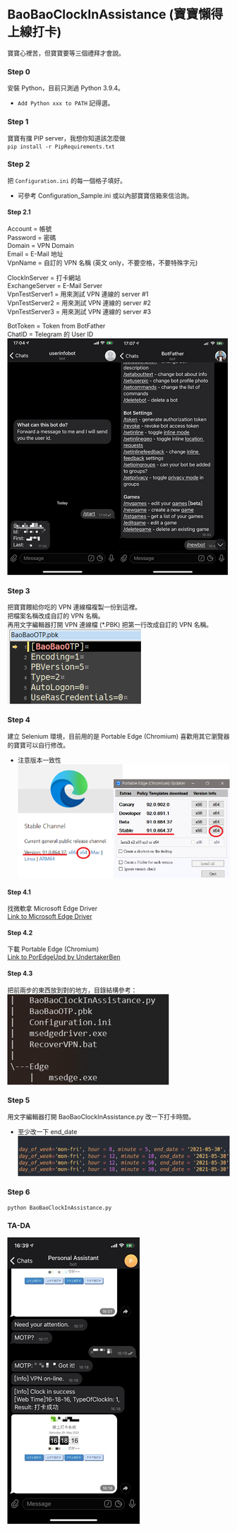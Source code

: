 # BaoBaoClockInAssistance (寶寶懶得上線打卡)
寶寶心裡苦，但寶寶要等三個禮拜才會說。  
  
### Step 0
安裝 Python，目前只測過 Python 3.9.4。  
* `Add Python xxx to PATH` 記得選。  
  
### Step 1
寶寶有擋 PIP server，我想你知道該怎麼做  
`pip install -r PipRequirements.txt`  
  
### Step 2
把 `Configuration.ini` 的每一個格子填好。  
* 可參考 Configuration_Sample.ini 或以內部寶寶信箱來信洽詢。  
  
#### Step 2.1
Account  = 帳號  
Password = 密碼  
Domain   = VPN Domain  
Email    = E-Mail 地址  
VpnName  = 自訂的 VPN 名稱 (英文 only，不要空格，不要特殊字元)  
  
ClockInServer  = 打卡網站  
ExchangeServer = E-Mail Server  
VpnTestServer1 = 用來測試 VPN 連線的 server #1  
VpnTestServer2 = 用來測試 VPN 連線的 server #2  
VpnTestServer3 = 用來測試 VPN 連線的 server #3  
  
BotToken = Token from BotFather  
ChatID   = Telegram 的 User ID  
![image](https://github.com/WilbertHsu/BaoBaoClockInAssistance/blob/main/img/TelegramBotAndId.png)  
  
### Step 3
把寶寶餵給你吃的 VPN 連線檔複製一份到這裡。  
把檔案名稱改成自訂的 VPN 名稱。  
再用文字編輯器打開 VPN 連線檔 (*.PBK) 把第一行改成自訂的 VPN 名稱。  
![image](https://github.com/WilbertHsu/BaoBaoClockInAssistance/blob/main/img/ChangePkbName.png)  
  
### Step 4
建立 Selenium 環境，目前用的是 Portable Edge (Chromium) 喜歡用其它瀏覽器的寶寶可以自行修改。  
* 注意版本一致性  
![image](https://github.com/WilbertHsu/BaoBaoClockInAssistance/blob/main/img/SetupSelenium.png)  
  
#### Step 4.1
找微軟拿 Microsoft Edge Driver  
[Link to Microsoft Edge Driver](https://developer.microsoft.com/en-us/microsoft-edge/tools/webdriver/)  
  
#### Step 4.2
下載 Portable Edge (Chromium)  
[Link to PorEdgeUpd by UndertakerBen](https://github.com/UndertakerBen/PorEdgeUpd/releases)  
  
#### Step 4.3
把前兩步的東西放到對的地方，目錄結構參考：  
![image](https://github.com/WilbertHsu/BaoBaoClockInAssistance/blob/main/img/FolderStruct.png)  


### Step 5
用文字編輯器打開 BaoBaoClockInAssistance.py 改一下打卡時間。  
* 至少改一下 end_date  
![image](https://github.com/WilbertHsu/BaoBaoClockInAssistance/blob/main/img/ChnageClockInSchedule.png)  
  
### Step 6
`python BaoBaoClockInAssistance.py`  
  
### TA-DA
![image](https://github.com/WilbertHsu/BaoBaoClockInAssistance/blob/main/img/TelegramClockInResult.jpg)  
